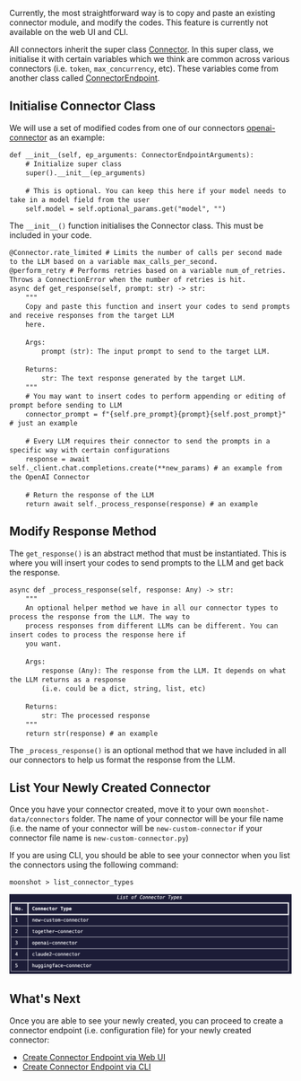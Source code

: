 Currently, the most straightforward way is to copy and paste an existing connector module, and modify the codes. This feature is currently not available on the web UI and CLI.

All connectors inherit the super class [Connector](https://github.com/aiverify-foundation/moonshot/blob/main/moonshot/src/connectors/connector.py). In this super class, we initialise it with certain variables which we think are common across various connectors (i.e. `token`, `max_concurrency`, etc). These variables come from another class called [ConnectorEndpoint](https://github.com/aiverify-foundation/moonshot/blob/main/moonshot/src/connectors_endpoints/connector_endpoint.py).

## Initialise Connector Class

We will use a set of modified codes from one of our connectors [openai-connector](https://github.com/aiverify-foundation/moonshot-data/blob/main/connectors/openai-connector.py) as an example:


```
def __init__(self, ep_arguments: ConnectorEndpointArguments):
    # Initialize super class
    super().__init__(ep_arguments)

    # This is optional. You can keep this here if your model needs to take in a model field from the user
    self.model = self.optional_params.get("model", "")
```

The `__init__()` function initialises the Connector class. This must be included in your code.

```
@Connector.rate_limited # Limits the number of calls per second made to the LLM based on a variable max_calls_per_second. 
@perform_retry # Performs retries based on a variable num_of_retries. Throws a ConnectionError when the number of retries is hit. 
async def get_response(self, prompt: str) -> str:
    """
    Copy and paste this function and insert your codes to send prompts and receive responses from the target LLM 
    here. 

    Args:
        prompt (str): The input prompt to send to the target LLM.

    Returns:
        str: The text response generated by the target LLM.
    """
    # You may want to insert codes to perform appending or editing of prompt before sending to LLM
    connector_prompt = f"{self.pre_prompt}{prompt}{self.post_prompt}" # just an example
    
    # Every LLM requires their connector to send the prompts in a specific way with certain configurations
    response = await self._client.chat.completions.create(**new_params) # an example from the OpenAI Connector

    # Return the response of the LLM 
    return await self._process_response(response) # an example
```

## Modify Response Method

The `get_response()` is an abstract method that must be instantiated. This is where you will insert your codes to send prompts to the LLM and get back the response.

```
async def _process_response(self, response: Any) -> str:
    """
    An optional helper method we have in all our connector types to process the response from the LLM. The way to
    process responses from different LLMs can be different. You can insert codes to process the response here if 
    you want.

    Args:
        response (Any): The response from the LLM. It depends on what the LLM returns as a response
        (i.e. could be a dict, string, list, etc)

    Returns:
        str: The processed response
    """
    return str(response) # an example
```
The `_process_response()` is an optional method that we have included in all our connectors to help us format the response from the LLM.

## List Your Newly Created Connector

Once you have your connector created, move it to your own `moonshot-data/connectors` folder. The name of your connector will be your file name (i.e. the name of your connector will be `new-custom-connector` if your connector file name is `new-custom-connector.py`)

If you are using CLI, you should be able to see your connector when you list the connectors using the following command:

```
moonshot > list_connector_types
```

![recipe added](images/new_connector.png)

## What's Next

Once you are able to see your newly created, you can proceed to create a connector endpoint (i.e. configuration file) for your newly created connector:

- [Create Connector Endpoint via Web UI](../../tutorial/web-ui/create_endpoint.md)
- [Create Connector Endpoint via CLI](../../user_guide/cli/connecting_endpoints.md#creating-a-connector-endpoint)